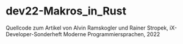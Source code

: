 # dev22-Makros_in_Rust
Quellcode zum Artikel von Alvin Ramskogler und Rainer Stropek, iX-Developer-Sonderheft Moderne Programmiersprachen, 2022
